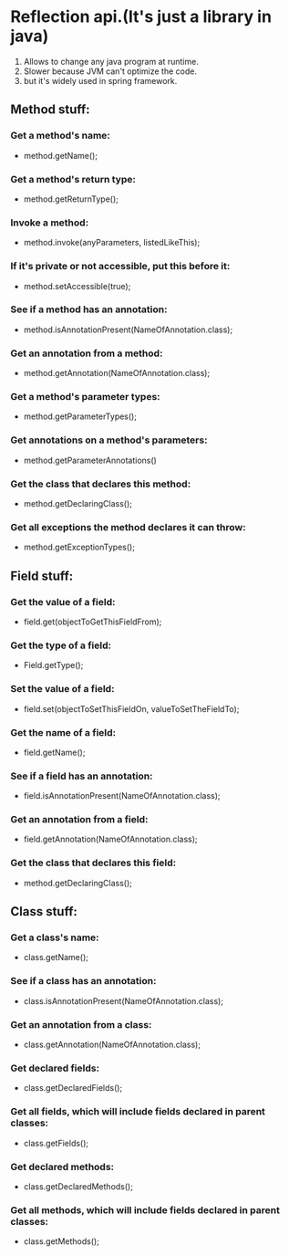 # Reflection api.(It's just a library in java)
1. Allows to change any java program at runtime.
2. Slower because JVM can't optimize the code.
3. but it's widely used in spring framework.

## Method stuff:

### Get a method's name:
- method.getName();

### Get a method's return type:
- method.getReturnType();

### Invoke a method:
- method.invoke(anyParameters, listedLikeThis);

### If it's private or not accessible, put this before it:
- method.setAccessible(true);

### See if a method has an annotation:
- method.isAnnotationPresent(NameOfAnnotation.class);

### Get an annotation from a method:
- method.getAnnotation(NameOfAnnotation.class);

### Get a method's parameter types:
- method.getParameterTypes();

### Get annotations on a method's parameters:
- method.getParameterAnnotations()

### Get the class that declares this method:
- method.getDeclaringClass();

### Get all exceptions the method declares it can throw:
- method.getExceptionTypes();


## Field stuff:
### Get the value of a field:
- field.get(objectToGetThisFieldFrom);

### Get the type of a field:
- Field.getType();

### Set the value of a field:
- field.set(objectToSetThisFieldOn, valueToSetTheFieldTo);

### Get the name of a field:
- field.getName();

### See if a field has an annotation:
- field.isAnnotationPresent(NameOfAnnotation.class);

### Get an annotation from a field:
- field.getAnnotation(NameOfAnnotation.class);

### Get the class that declares this field:
- method.getDeclaringClass();


## Class stuff:
### Get a class's name:
- class.getName();

### See if a class has an annotation:
- class.isAnnotationPresent(NameOfAnnotation.class);

### Get an annotation from a class:
- class.getAnnotation(NameOfAnnotation.class);

### Get declared fields:
- class.getDeclaredFields();

### Get all fields, which will include fields declared in parent classes:
- class.getFields();

### Get declared methods:
- class.getDeclaredMethods();

### Get all methods, which will include fields declared in parent classes:
- class.getMethods();